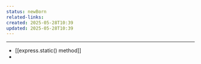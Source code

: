```yaml
---
status: newBorn
related-links: 
created: 2025-05-28T10:39
updated: 2025-05-28T10:39
---
```

---

- [[express.static() method]]
- 

